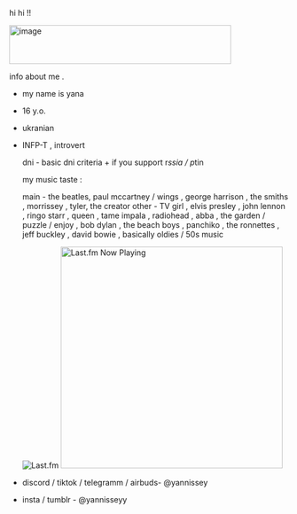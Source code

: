 hi hi !!

<img width="400" height="70" alt="image" src="https://github.com/user-attachments/assets/d4a59e18-da64-47fa-b9aa-f4bcb373a79a" />


info about me .

- my name is yana
- 16 y.o.
- ukranian
- INFP-T , introvert

  dni - basic dni criteria + if you support r*ssia / p*tin

  my music taste :

  main - the beatles, paul mccartney / wings , george harrison , the smiths , morrissey , tyler, the creator
  other - TV girl , elvis presley , john lennon , ringo starr , queen , tame impala , radiohead , abba , the garden / puzzle / enjoy , bob dylan , the beach boys , panchiko , the ronnettes , jeff buckley , david bowie , basically oldies / 50s music

  ![Last.fm](https://github-readme-lastfm.vercel.app/api?user=yannissey) <img src="https://github-readme-lastfm.vercel.app/api?user=yannissey" alt="Last.fm Now Playing" width="400" />


- discord / tiktok / telegramm / airbuds- @yannissey
- insta / tumblr - @yannisseyy
